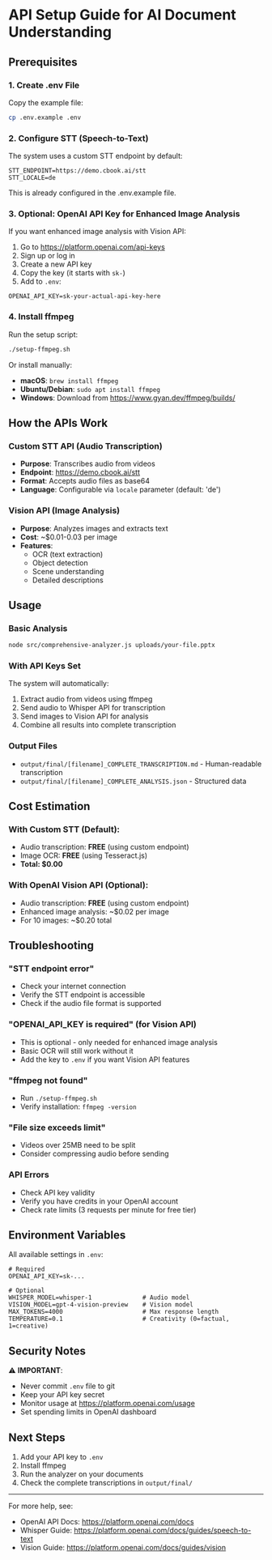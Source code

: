 # API Setup Guide for AI Document Understanding

## Prerequisites

### 1. Create .env File
Copy the example file:
```bash
cp .env.example .env
```

### 2. Configure STT (Speech-to-Text)
The system uses a custom STT endpoint by default:
```
STT_ENDPOINT=https://demo.cbook.ai/stt
STT_LOCALE=de
```

This is already configured in the .env.example file.

### 3. Optional: OpenAI API Key for Enhanced Image Analysis
If you want enhanced image analysis with Vision API:
1. Go to https://platform.openai.com/api-keys
2. Sign up or log in
3. Create a new API key
4. Copy the key (it starts with `sk-`)
5. Add to `.env`:
```
OPENAI_API_KEY=sk-your-actual-api-key-here
```

### 4. Install ffmpeg
Run the setup script:
```bash
./setup-ffmpeg.sh
```

Or install manually:
- **macOS**: `brew install ffmpeg`
- **Ubuntu/Debian**: `sudo apt install ffmpeg`
- **Windows**: Download from https://www.gyan.dev/ffmpeg/builds/

## How the APIs Work

### Custom STT API (Audio Transcription)
- **Purpose**: Transcribes audio from videos
- **Endpoint**: https://demo.cbook.ai/stt
- **Format**: Accepts audio files as base64
- **Language**: Configurable via `locale` parameter (default: 'de')

### Vision API (Image Analysis)
- **Purpose**: Analyzes images and extracts text
- **Cost**: ~$0.01-0.03 per image
- **Features**: 
  - OCR (text extraction)
  - Object detection
  - Scene understanding
  - Detailed descriptions

## Usage

### Basic Analysis
```bash
node src/comprehensive-analyzer.js uploads/your-file.pptx
```

### With API Keys Set
The system will automatically:
1. Extract audio from videos using ffmpeg
2. Send audio to Whisper API for transcription
3. Send images to Vision API for analysis
4. Combine all results into complete transcription

### Output Files
- `output/final/[filename]_COMPLETE_TRANSCRIPTION.md` - Human-readable transcription
- `output/final/[filename]_COMPLETE_ANALYSIS.json` - Structured data

## Cost Estimation

### With Custom STT (Default):
- Audio transcription: **FREE** (using custom endpoint)
- Image OCR: **FREE** (using Tesseract.js)
- **Total: $0.00**

### With OpenAI Vision API (Optional):
- Audio transcription: **FREE** (using custom endpoint)
- Enhanced image analysis: ~$0.02 per image
- For 10 images: ~$0.20 total

## Troubleshooting

### "STT endpoint error"
- Check your internet connection
- Verify the STT endpoint is accessible
- Check if the audio file format is supported

### "OPENAI_API_KEY is required" (for Vision API)
- This is optional - only needed for enhanced image analysis
- Basic OCR will still work without it
- Add the key to `.env` if you want Vision API features

### "ffmpeg not found"
- Run `./setup-ffmpeg.sh`
- Verify installation: `ffmpeg -version`

### "File size exceeds limit"
- Videos over 25MB need to be split
- Consider compressing audio before sending

### API Errors
- Check API key validity
- Verify you have credits in your OpenAI account
- Check rate limits (3 requests per minute for free tier)

## Environment Variables

All available settings in `.env`:
```env
# Required
OPENAI_API_KEY=sk-...

# Optional
WHISPER_MODEL=whisper-1              # Audio model
VISION_MODEL=gpt-4-vision-preview    # Vision model
MAX_TOKENS=4000                      # Max response length
TEMPERATURE=0.1                      # Creativity (0=factual, 1=creative)
```

## Security Notes

⚠️ **IMPORTANT**:
- Never commit `.env` file to git
- Keep your API key secret
- Monitor usage at https://platform.openai.com/usage
- Set spending limits in OpenAI dashboard

## Next Steps

1. Add your API key to `.env`
2. Install ffmpeg
3. Run the analyzer on your documents
4. Check the complete transcriptions in `output/final/`

---

For more help, see:
- OpenAI API Docs: https://platform.openai.com/docs
- Whisper Guide: https://platform.openai.com/docs/guides/speech-to-text
- Vision Guide: https://platform.openai.com/docs/guides/vision